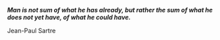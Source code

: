 _**Man is not sum of what he has already, but rather the sum of what he does not yet have, of what he could have.**_

Jean-Paul Sartre